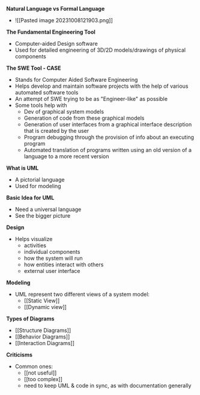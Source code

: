 **Natural Language vs Formal Language**
- ![[Pasted image 20231008121903.png]]

**The Fundamental Engineering Tool**
- Computer-aided Design software
- Used for detailed engineering of 3D/2D models/drawings of physical components


**The SWE Tool - CASE**
- Stands for Computer Aided Software Engineering
- Helps develop and maintain software projects with the help of various automated software tools
- An attempt of SWE trying to be as "Engineer-like" as possible
- Some tools help with 
	- Dev of graphical system models
	- Generation of code from these graphical models
	- Generation of user interfaces from a graphical interface description that is created by the user
	- Program debugging through the provision of info about an executing program
	- Automated translation of programs written using an old version of a language to a more recent version


**What is UML**
- A pictorial language
- Used for modeling

**Basic Idea for UML**
- Need a universal language
- See the bigger picture


**Design**
- Helps visualize
	- activities
	- individual components
	- how the system will run
	- how entities interact with others
	- external user interface

**Modeling**
- UML represent two different views of a system model:
	- [[Static View]]
	- [[Dynamic view]]

**Types of Diagrams**
- [[Structure Diagrams]]
- [[Behavior Diagrams]]
- [[Interaction Diagrams]]


**Criticisms**
- Common ones:
	- [[not useful]]
	- [[too complex]]
	- need to keep UML & code in sync, as with documentation generally

